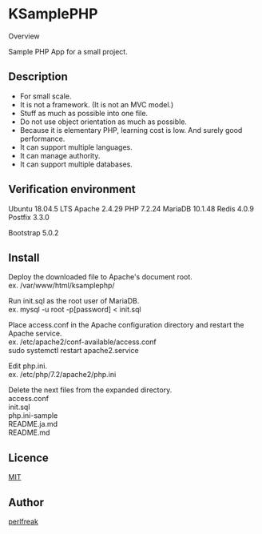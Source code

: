 KSamplePHP
====

Overview

Sample PHP App for a small project.

## Description

* For small scale.
* It is not a framework. (It is not an MVC model.)
* Stuff as much as possible into one file.
* Do not use object orientation as much as possible.
* Because it is elementary PHP, learning cost is low. And surely good performance.
* It can support multiple languages.
* It can manage authority.
* It can support multiple databases.

## Verification environment

Ubuntu 18.04.5 LTS
Apache 2.4.29
PHP 7.2.24
MariaDB 10.1.48
Redis 4.0.9  
Postfix 3.3.0

Bootstrap 5.0.2

## Install

Deploy the downloaded file to Apache's document root.  
ex. /var/www/html/ksamplephp/

Run init.sql as the root user of MariaDB.  
ex. mysql -u root -p[password] < init.sql

Place access.conf in the Apache configuration directory and restart the Apache service.  
ex. /etc/apache2/conf-available/access.conf  
    sudo systemctl restart apache2.service

Edit php.ini.  
ex. /etc/php/7.2/apache2/php.ini

Delete the next files from the expanded directory.  
access.conf  
init.sql  
php.ini-sample  
README.ja.md  
README.md

## Licence

[MIT](https://opensource.org/licenses/mit-license.html)

## Author

[perlfreak](https://github.com/perlfreak)
